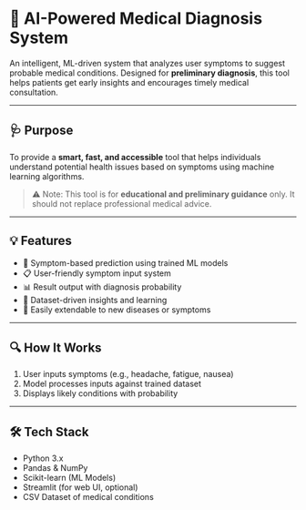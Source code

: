 # 🧠 AI-Powered Medical Diagnosis System

An intelligent, ML-driven system that analyzes user symptoms to suggest probable medical conditions. Designed for **preliminary diagnosis**, this tool helps patients get early insights and encourages timely medical consultation.

---

## 🩺 Purpose

To provide a **smart, fast, and accessible** tool that helps individuals understand potential health issues based on symptoms using machine learning algorithms.

> ⚠️ Note: This tool is for **educational and preliminary guidance** only. It should not replace professional medical advice.

---

## 💡 Features

- 🤖 Symptom-based prediction using trained ML models
- 📋 User-friendly symptom input system
- 📊 Result output with diagnosis probability
- 🔬 Dataset-driven insights and learning
- 🧠 Easily extendable to new diseases or symptoms

---

## 🔍 How It Works

1. User inputs symptoms (e.g., headache, fatigue, nausea)
2. Model processes inputs against trained dataset
3. Displays likely conditions with probability 

---

## 🛠️ Tech Stack

- Python 3.x
- Pandas & NumPy
- Scikit-learn (ML Models)
- Streamlit (for web UI, optional)
- CSV Dataset of medical conditions
